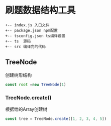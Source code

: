 # 刷题数据结构工具

```
+-- index.js 入口文件
+-- package.json npm配置
+-- tsconfig.json ts编译设置
+-- ts  源码
+-- src 编译完的代码
```

## TreeNode
  创建树形结构
  ```typescript
  const root =new TreeNode(1)
  ```
  ### TreeNode.create()
  根据给的Array创建树
  ```typescript
  const tree = TreeNode.create([1, 2, 3, 4, 5])
  ```